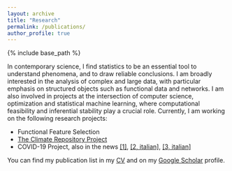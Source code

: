 ```yaml
---
layout: archive
title: "Research"
permalink: /publications/
author_profile: true
---
```


{% include base_path %}

In contemporary science, I find statistics to be an essential tool to understand phenomena, and to draw reliable conclusions. I am broadly interested in the analysis of complex and large data, with particular emphasis on structured objects such as functional data and networks. I am also involved in projects at the intersection of computer science, optimization and statistical machine learning, where computational feasibility and inferential stability play a crucial role. Currently, I am working on the following research projects:

- Functional Feature Selection
- [The Climate Repository Project](https://github.com/testalorenzo/climate_repository 'climate')
- COVID-19 Project, also in the news [[1]](https://www.psu.edu/news/research/story/staying-home-primary-care-and-limiting-contagion-hubs-may-curb-covid-19-deaths/), [[2, italian]](https://www.ilsole24ore.com/art/covid-italia-statistica-che-analizza-prima-ondata-perche-tassi-mortalita-tanto-diversi-le-regioni-AEfHQmf), [[3, italian]](https://www.santannapisa.it/it/news/covid-19-italia-la-statistica-fa-luce-sul-perche-la-prima-ondata-abbia-causato-tassi-di)

You can find my publication list in my [CV](https://testalorenzo.github.io/files/CV_updated_May22.pdf "LT_CV") and on my [Google Scholar](https://scholar.google.com/citations?user=gDmLTJQAAAAJ&hl=en&authuser=2 "Google_Scholar") profile.
